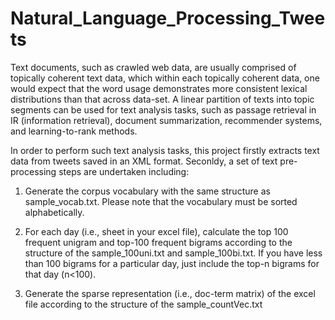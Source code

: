 # Natural_Language_Processing_Tweets

Text documents, such as crawled web data, are usually comprised of topically coherent text data, which within each topically coherent data, one would expect that the word usage demonstrates more consistent lexical distributions than that across data-set. A linear partition of texts into topic segments can be used for text analysis tasks, such as passage retrieval in IR (information retrieval), document summarization, recommender systems, and learning-to-rank methods.

In order to perform such text analysis tasks, this project firstly extracts text data from tweets saved in an XML format. Seconldy, a set of text pre-processing steps are undertaken including:

1. Generate the corpus vocabulary with the same structure as sample_vocab.txt. Please note that the vocabulary must be sorted alphabetically.

2. For each day (i.e., sheet in your excel file), calculate the top 100 frequent unigram and top-100 frequent bigrams according to the structure of the sample_100uni.txt and sample_100bi.txt. If you have less than 100 bigrams for a particular day, just include the top-n bigrams for that day (n<100).

3. Generate the sparse representation (i.e., doc-term matrix) of the excel file according to the structure of the sample_countVec.txt
